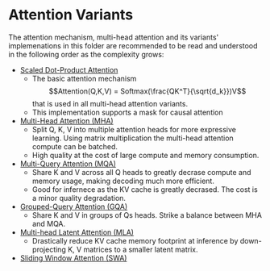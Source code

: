 # Attention Variants

The attention mechanism, multi-head attention and its variants' implemenations in this folder are recommended to be read and understood in the following order as the complexity grows:

- [Scaled Dot-Product Attention](./scaled_dot_product_attention/scaled_dot_product_attention.ipynb)
  - The basic attention mechanism 
    $$Attention(Q,K,V) = Softmax(\frac{QK^T}{\sqrt{d_k}})V$$ 
    that is used in all multi-head attention variants. 
  - This implementation supports a mask for causal attention
- [Multi-Head Attention (MHA)](./MHA/MHA.ipynb)
  - Split Q, K, V into multiple attention heads for more expressive learning. Using matrix multiplication the multi-head attention compute can be batched.
  - High quality at the cost of large compute and memory consumption.
- [Multi-Query Attention (MQA)](./MQA/MQA.ipynb)
  - Share K and V across all Q heads to greatly decrase compute and memory usage, making decoding much more efficient.
  - Good for infernece as the KV cache is greatly decrased. The cost is a minor quality degradation. 
- [Grouped-Query Attention (GQA)](./GQA/GQA.ipynb)
  - Share K and V in groups of Qs heads. Strike a balance between MHA and MQA. 
- [Multi-head Latent Attention (MLA)](./MLA/MLA.ipynb)
  - Drastically reduce KV cache memory footprint at inference by down-projecting K, V matrices to a smaller latent matrix.
- [Sliding Window Attention (SWA)](./SWA/SWA.ipynb)